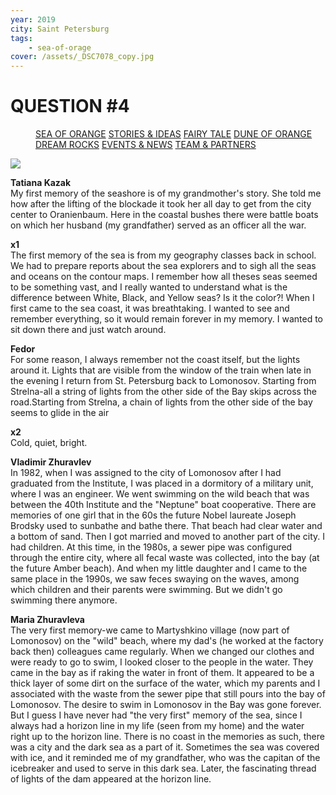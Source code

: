 ```yaml
---
year: 2019
city: Saint Petersburg
tags:
    - sea-of-orage
cover: /assets/_DSC7078_copy.jpg
---
```


# QUESTION #4

<Menu>
<a href="/sea-of-orange">SEA OF ORANGE</a>
<a href="/sea-of-orange/stories-and-ideas">STORIES & IDEAS</a>
<a href="/sea-of-orange/fairytale">FAIRY TALE</a>
<a href="/sea-of-orange/dune-of-orange">DUNE OF ORANGE</a>
<a href="/sea-of-orange/dreamrocks">DREAM ROCKS</a>
<a href="/sea-of-orange/events-and-news">EVENTS & NEWS</a>
<a href="/sea-of-orange/team-and-partners">TEAM & PARTNERS</a>
</Menu>

![](/assets/sea-of-orange/questions_7.jpg)

**Tatiana Kazak**<br/>
My first memory of the seashore is of my grandmother's story. She told me how after the lifting of the blockade it took her all day to get from the city center to Oranienbaum. Here in the coastal bushes there were battle boats on which her husband (my grandfather) served as an officer all the war.

**x1**<br/>
The first memory of the sea is from my geography classes back in school. We had to prepare reports about the sea explorers and to sigh all the seas and oceans on the contour maps. I remember how all theses seas seemed to be something vast, and I really wanted to understand what is the difference between White, Black, and Yellow seas? Is it the color?! When I first came to the sea coast, it was breathtaking. I wanted to see and remember everything, so it would remain forever in my memory. I wanted to sit down there and just watch around.

**Fedor**<br/>
For some reason, I always remember not the coast itself, but the lights around it.
Lights that are visible from the window of the train when late in the evening I return from St. Petersburg back to Lomonosov. Starting from Strelna-all a string of lights from the other side of the Bay skips across the road.Starting from Strelna, a chain of lights from the other side of the bay seems to glide in the air

**x2**<br/>
Cold, quiet, bright.

**Vladimir Zhuravlev**<br/>
In 1982, when I was assigned to the city of Lomonosov after I had graduated from the Institute, I was placed in a dormitory of a military unit, where I was an engineer. We went swimming on the wild beach that was between the 40th Institute and the "Neptune" boat cooperative. There are memories of one girl that in the 60s the future Nobel laureate Joseph Brodsky used to sunbathe and bathe there. That beach had clear water and a bottom of sand. Then I got married and moved to another part of the city. I had children. At this time, in the 1980s, a sewer pipe was configured through the entire city, where all fecal waste was collected, into the bay (at the future Amber beach). And when my little daughter and I came to the same place in the 1990s, we saw feces swaying on the waves, among which children and their parents were swimming. But we didn't go swimming there anymore.

**Maria Zhuravleva**<br/>
The very first memory-we came to Martyshkino village (now part of Lomonosov) on the "wild" beach, where my dad's (he worked at the factory back then) colleagues came regularly. When we changed our clothes and were ready to go to swim, I looked closer to the people in the water. They came in the bay as if raking the water in front of them. It appeared to be a thick layer of some dirt on the surface of the water, which my parents and I associated with the waste from the sewer pipe that still pours into the bay of Lomonosov. The desire to swim in Lomonosov in the Bay was gone forever. But I guess I have never had "the very first" memory of the sea, since I always had a horizon line in my life (seen from my home) and the water right up to the horizon line. There is no coast in the memories as such, there was a city and the dark sea as a part of it. Sometimes the sea was covered with ice, and it reminded me of my grandfather, who was the capitan of the icebreaker and used to serve in this dark sea. Later, the fascinating thread of lights of the dam appeared at the horizon line.

